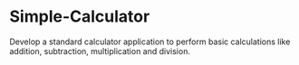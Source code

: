 # Simple-Calculator
Develop a standard calculator application to perform basic calculations like addition, subtraction, multiplication and division.
